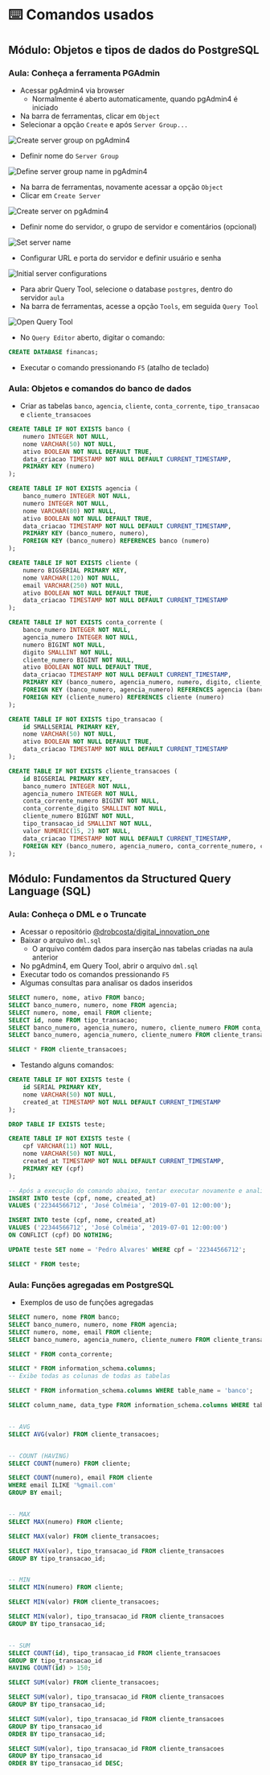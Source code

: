 # ⌨️ Comandos usados


## Módulo: Objetos e tipos de dados do PostgreSQL

### Aula: Conheça a ferramenta PGAdmin

- Acessar pgAdmin4 via browser
   - Normalmente é aberto automaticamente, quando pgAdmin4 é iniciado
- Na barra de ferramentas, clicar em `Object`
- Selecionar a opção `Create` e após `Server Group...`

![Create server group on pgAdmin4](./.github/pgAdmin-create-server-group-option.png)


- Definir nome do `Server Group`

![Define server group name in pgAdmin4](./.github/pgAdmin-create-server-group-name.png)


- Na barra de ferramentas, novamente acessar a opção `Object`
- Clicar em `Create Server`

![Create server on pgAdmin4](./.github/pgAdmin-create-server-option.png)


- Definir nome do servidor, o grupo de servidor e comentários (opcional)

![Set server name](./.github/pgAdmin-set-server-name.png)


- Configurar URL e porta do servidor e definir usuário e senha

![Initial server configurations](./.github/pgAdmin-initial-server-configurations.png)


- Para abrir Query Tool, selecione o database `postgres`, dentro do servidor `aula`
- Na barra de ferramentas, acesse a opção `Tools`, em seguida `Query Tool`

![Open Query Tool](./.github/pgAdmin-open-query-tool.png)


- No `Query Editor` aberto, digitar o comando:

```sql
CREATE DATABASE financas;

```

- Executar o comando pressionando `F5` (atalho de teclado)


### Aula: Objetos e comandos do banco de dados

- Criar as tabelas `banco`, `agencia`, `cliente`, `conta_corrente`, `tipo_transacao` e `cliente_transacoes`

```sql
CREATE TABLE IF NOT EXISTS banco (
	numero INTEGER NOT NULL,
	nome VARCHAR(50) NOT NULL,
	ativo BOOLEAN NOT NULL DEFAULT TRUE,
	data_criacao TIMESTAMP NOT NULL DEFAULT CURRENT_TIMESTAMP,
	PRIMARY KEY (numero)
);

CREATE TABLE IF NOT EXISTS agencia (
	banco_numero INTEGER NOT NULL,
	numero INTEGER NOT NULL,
	nome VARCHAR(80) NOT NULL,
	ativo BOOLEAN NOT NULL DEFAULT TRUE,
	data_criacao TIMESTAMP NOT NULL DEFAULT CURRENT_TIMESTAMP,
	PRIMARY KEY (banco_numero, numero),
	FOREIGN KEY (banco_numero) REFERENCES banco (numero)
);

CREATE TABLE IF NOT EXISTS cliente (
	numero BIGSERIAL PRIMARY KEY,
	nome VARCHAR(120) NOT NULL,
	email VARCHAR(250) NOT NULL,
	ativo BOOLEAN NOT NULL DEFAULT TRUE,
	data_criacao TIMESTAMP NOT NULL DEFAULT CURRENT_TIMESTAMP
);

CREATE TABLE IF NOT EXISTS conta_corrente (
	banco_numero INTEGER NOT NULL,
	agencia_numero INTEGER NOT NULL,
	numero BIGINT NOT NULL,
	digito SMALLINT NOT NULL,
	cliente_numero BIGINT NOT NULL,
	ativo BOOLEAN NOT NULL DEFAULT TRUE,
	data_criacao TIMESTAMP NOT NULL DEFAULT CURRENT_TIMESTAMP,
	PRIMARY KEY (banco_numero, agencia_numero, numero, digito, cliente_numero),
	FOREIGN KEY (banco_numero, agencia_numero) REFERENCES agencia (banco_numero, numero),
	FOREIGN KEY (cliente_numero) REFERENCES cliente (numero)
);

CREATE TABLE IF NOT EXISTS tipo_transacao (
	id SMALLSERIAL PRIMARY KEY,
	nome VARCHAR(50) NOT NULL,
	ativo BOOLEAN NOT NULL DEFAULT TRUE,
	data_criacao TIMESTAMP NOT NULL DEFAULT CURRENT_TIMESTAMP
);

CREATE TABLE IF NOT EXISTS cliente_transacoes (
	id BIGSERIAL PRIMARY KEY,
	banco_numero INTEGER NOT NULL,
	agencia_numero INTEGER NOT NULL,
	conta_corrente_numero BIGINT NOT NULL,
	conta_corrente_digito SMALLINT NOT NULL,
	cliente_numero BIGINT NOT NULL,
	tipo_transacao_id SMALLINT NOT NULL,
	valor NUMERIC(15, 2) NOT NULL,
	data_criacao TIMESTAMP NOT NULL DEFAULT CURRENT_TIMESTAMP,
	FOREIGN KEY (banco_numero, agencia_numero, conta_corrente_numero, conta_corrente_digito, cliente_numero) REFERENCES conta_corrente (banco_numero, agencia_numero, numero, digito, cliente_numero)
);
```


## Módulo: Fundamentos da Structured Query Language (SQL)

### Aula: Conheça o DML e o Truncate

- Acessar o repositório [@drobcosta/digital_innovation_one](https://github.com/drobcosta/digital_innovation_one)
- Baixar o arquivo `dml.sql`
   - O arquivo contém dados para inserção nas tabelas criadas na aula anterior
- No pgAdmin4, em Query Tool, abrir o arquivo `dml.sql`
- Executar todo os comandos pressionando `F5`
- Algumas consultas para analisar os dados inseridos

```sql
SELECT numero, nome, ativo FROM banco;
SELECT banco_numero, numero, nome FROM agencia;
SELECT numero, nome, email FROM cliente;
SELECT id, nome FROM tipo_transacao;
SELECT banco_numero, agencia_numero, numero, cliente_numero FROM conta_corrente;
SELECT banco_numero, agencia_numero, cliente_numero FROM cliente_transacoes;

SELECT * FROM cliente_transacoes;
```

- Testando alguns comandos:

```sql
CREATE TABLE IF NOT EXISTS teste (
	id SERIAL PRIMARY KEY,
	nome VARCHAR(50) NOT NULL,
	created_at TIMESTAMP NOT NULL DEFAULT CURRENT_TIMESTAMP
);

DROP TABLE IF EXISTS teste;

CREATE TABLE IF NOT EXISTS teste (
	cpf VARCHAR(11) NOT NULL,
	nome VARCHAR(50) NOT NULL,
	created_at TIMESTAMP NOT NULL DEFAULT CURRENT_TIMESTAMP,
	PRIMARY KEY (cpf)
);

-- Após a execução do comando abaixo, tentar executar novamente e analisar comportamento
INSERT INTO teste (cpf, nome, created_at) 
VALUES ('22344566712', 'José Colméia', '2019-07-01 12:00:00');

INSERT INTO teste (cpf, nome, created_at) 
VALUES ('22344566712', 'José Colméia', '2019-07-01 12:00:00')
ON CONFLICT (cpf) DO NOTHING;

UPDATE teste SET nome = 'Pedro Alvares' WHERE cpf = '22344566712';

SELECT * FROM teste;
```


### Aula: Funções agregadas em PostgreSQL

- Exemplos de uso de funções agregadas

```sql
SELECT numero, nome FROM banco;
SELECT banco_numero, numero, nome FROM agencia;
SELECT numero, nome, email FROM cliente;
SELECT banco_numero, agencia_numero, cliente_numero FROM cliente_transacoes;

SELECT * FROM conta_corrente;

SELECT * FROM information_schema.columns;
-- Exibe todas as colunas de todas as tabelas

SELECT * FROM information_schema.columns WHERE table_name = 'banco';

SELECT column_name, data_type FROM information_schema.columns WHERE table_name = 'banco';


-- AVG
SELECT AVG(valor) FROM cliente_transacoes;


-- COUNT (HAVING)
SELECT COUNT(numero) FROM cliente;

SELECT COUNT(numero), email FROM cliente
WHERE email ILIKE '%gmail.com'
GROUP BY email;


-- MAX
SELECT MAX(numero) FROM cliente;

SELECT MAX(valor) FROM cliente_transacoes;

SELECT MAX(valor), tipo_transacao_id FROM cliente_transacoes
GROUP BY tipo_transacao_id;


-- MIN
SELECT MIN(numero) FROM cliente;

SELECT MIN(valor) FROM cliente_transacoes;

SELECT MIN(valor), tipo_transacao_id FROM cliente_transacoes
GROUP BY tipo_transacao_id;


-- SUM
SELECT COUNT(id), tipo_transacao_id FROM cliente_transacoes
GROUP BY tipo_transacao_id
HAVING COUNT(id) > 150;

SELECT SUM(valor) FROM cliente_transacoes;

SELECT SUM(valor), tipo_transacao_id FROM cliente_transacoes
GROUP BY tipo_transacao_id;

SELECT SUM(valor), tipo_transacao_id FROM cliente_transacoes
GROUP BY tipo_transacao_id
ORDER BY tipo_transacao_id;

SELECT SUM(valor), tipo_transacao_id FROM cliente_transacoes
GROUP BY tipo_transacao_id
ORDER BY tipo_transacao_id DESC;
```

